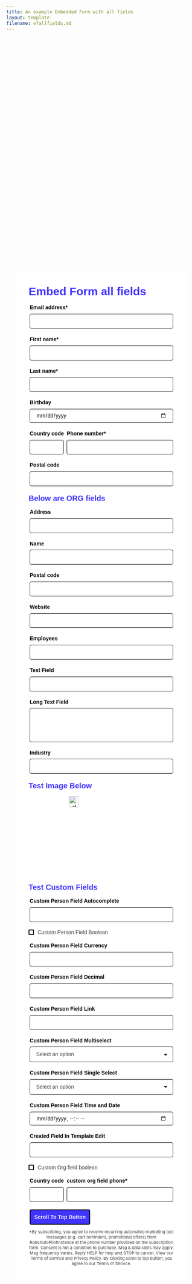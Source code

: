```yaml
---
title: An example Embedded Form with all fields
layout: template
filename: efallfields.md
--- 
```

<!-- Ortto robert capture code -->
<script>
    window.ap3c = window.ap3c || {};
    var ap3c = window.ap3c;
    ap3c.cmd = ap3c.cmd || [];
    ap3c.cmd.push(function() {
        ap3c.init('YdOVzkqoVlq0G5Pscm9iZXJ0', 'https://testsubdomain.robs2.qa.lulzderp.com/');
        ap3c.track({v: 0});
    });
    ap3c.activity = function(act) { ap3c.act = (ap3c.act || []); ap3c.act.push(act); };
    var s, t; s = document.createElement('script'); s.type = 'text/javascript'; s.src = "https://testsubdomain.robs2.qa.lulzderp.com/app.js";
    t = document.getElementsByTagName('script')[0]; t.parentNode.insertBefore(s, t);
</script>



<div id="61db83eb371278bd5e99d7b1" style="width: 100%; height: 100%;"><div id="61db83eb371278bd5e99d7b1-form" class="61db83eb371278bd5e99d7b1-template" style="position: relative; display: flex; height: 100%; align-items: center; justify-content: center;"><style> .ap3w-embeddable-form-61db83eb371278bd5e99d7b1 { box-sizing: content-box; width: 100%; font-size: 16px; max-width: 450px; max-height: 100%; overflow: auto; background-color: #ffffff; border: 2px solid transparent; box-shadow: 0 0 10px 3px rgba(0, 0, 0, 0); } .ap3w-embeddable-form-61db83eb371278bd5e99d7b1-contained { max-width: 300px; } .ap3w-embeddable-form-61db83eb371278bd5e99d7b1:before { content: ' '; display: block; position: absolute; pointer-events: none; left: 0; top: 0; width: 100%; height: 100%; opacity: 80%; background-image: url(); background-position: center center; background-size: cover; background-repeat: no-repeat; } .ap3w-embeddable-form-content { margin: auto; padding: 32px; } .ap3w-embeddable-form-61db83eb371278bd5e99d7b1-top { top: 0; } .ap3w-embeddable-form-61db83eb371278bd5e99d7b1-bottom { bottom: 0; } .ap3w-embeddable-form-61db83eb371278bd5e99d7b1-rounded { border-radius: 12px; } .ap3w-embeddable-form-61db83eb371278bd5e99d7b1 .ap3w-text { margin-bottom: 16px; } .ap3w-embeddable-form-61db83eb371278bd5e99d7b1 .ap3w-text * { padding-bottom: 5px; } .ap3w-embeddable-form-61db83eb371278bd5e99d7b1 .ap3w-video { margin-bottom: 28px; } .ap3w-embeddable-form-61db83eb371278bd5e99d7b1 .ap3w-video.ap3w-video--fill {margin: 0 -32px; margin-bottom: 28px;} .ap3w-embeddable-form-61db83eb371278bd5e99d7b1 .ap3w-video.ap3w-video--fill.ap3w-video--first { margin: -32px; margin-bottom: 28px;} .ap3w-embeddable-form-61db83eb371278bd5e99d7b1 .ap3w-video.ap3w-video--fill.ap3w-video--last { margin: -32px; margin-top: 20px;} .ap3w-embeddable-form-61db83eb371278bd5e99d7b1 .ap3w-image { margin-bottom: 28px; } .ap3w-embeddable-form-61db83eb371278bd5e99d7b1 .ap3w-image.ap3w-image--fill {margin: 0 -32px; margin-bottom: 28px;} .ap3w-embeddable-form-61db83eb371278bd5e99d7b1 .ap3w-image.ap3w-image--fill.ap3w-image--first { margin: -32px; margin-bottom: 28px;} .ap3w-embeddable-form-61db83eb371278bd5e99d7b1 .ap3w-image.ap3w-image--fill.ap3w-image--last { margin: -32px; margin-top: 20px;} .ap3w-embeddable-form-61db83eb371278bd5e99d7b1 .ap3w-reaction { margin-bottom: 16px; } .ap3w-embeddable-form-61db83eb371278bd5e99d7b1 .ap3w-form { margin-bottom: 16px; } .ap3w-embeddable-form-61db83eb371278bd5e99d7b1 .ap3w-form .ap3w-input input[type=text], .ap3w-embeddable-form-61db83eb371278bd5e99d7b1 .ap3w-form .ap3w-input input[type=email] { margin-bottom: 12px; } .ap3w-embeddable-form-tcpa-wrapper { text-align: center; margin-top: 12px; } .ap3w-embeddable-form-tcpa__text { color: #3f3e3e; margin: 0; font-size: 11px; line-height: 14px; } .ap3-form-br { flex-basis: 100%; height: 0; } </style><div id="selected-_mummdmovo" class=" ap3w-embeddable-form-61db83eb371278bd5e99d7b1 ap3w-embeddable-form-61db83eb371278bd5e99d7b1-full ap3w-embeddable-form-61db83eb371278bd5e99d7b1-solid " data-select="true"><form id="ap3w-embeddable-form-61db83eb371278bd5e99d7b1" class="ap3w-embeddable-form-content" style="display:flex;flex-wrap:wrap;justify-content:space-between"><div class="ap3-form-br"></div><style> .ap3w-text-61db83eb371278bd5e99d7b1 { position: relative; margin: 0; margin-bottom: 16px; } .ap3w-text-61db83eb371278bd5e99d7b1.ap3w-text--last { margin-bottom: 0!important; } .ap3w-text-61db83eb371278bd5e99d7b1 * { margin: 0; padding-bottom: 8px; } .ap3w-text-61db83eb371278bd5e99d7b1 *:last-child { padding-bottom: 0!important; } .ap3w-text-61db83eb371278bd5e99d7b1 a { color: #3f3e3e; text-decoration: underline; } .ap3w-text-61db83eb371278bd5e99d7b1 h1, .ap3w-text-61db83eb371278bd5e99d7b1 h2, .ap3w-text-61db83eb371278bd5e99d7b1 h3, .ap3w-text-61db83eb371278bd5e99d7b1 h4, .ap3w-text-61db83eb371278bd5e99d7b1 h5, .ap3w-text-61db83eb371278bd5e99d7b1 h6, .ap3w-text-61db83eb371278bd5e99d7b1 p, .ap3w-text-61db83eb371278bd5e99d7b1 div> ul { text-transform: unset; text-decoration: unset; text-indent: unset; } .ap3w-text-61db83eb371278bd5e99d7b1 h1 { font-family: Arial, sans-serif; font-size: 30px; line-height: 1.2; color: #4034FF; font-weight: 700; font-style: normal; } .ap3w-text-61db83eb371278bd5e99d7b1 h2 { font-family: Arial, sans-serif; font-size: 20px; line-height: 1.2; color: #4034FF; font-weight: 700; font-style: normal; } .ap3w-text-61db83eb371278bd5e99d7b1 h3 { font-family: Helvetica, Arial; font-size: 17px; line-height: 1.2; color: #3f3e3e; font-weight: 400; font-style: normal; } .ap3w-text-61db83eb371278bd5e99d7b1 h4 { font-family: Helvetica, Arial; font-size: 14px; line-height: 1.2; color: #3f3e3e; font-weight: 400; font-style: normal; } .ap3w-text-61db83eb371278bd5e99d7b1 h5 { font-family: Helvetica, Arial; font-size: 12px; line-height: 1.2; color: #3f3e3e; font-weight: 400; font-style: normal; } .ap3w-text-61db83eb371278bd5e99d7b1 h6 { font-family: Helvetica, Arial; font-size: 12px; line-height: 1.2; color: #3f3e3e; font-weight: 400; font-style: normal; } .ap3w-text-61db83eb371278bd5e99d7b1 p { font-family: Helvetica, Arial; font-size: 14px; line-height: 1.2; color: #3f3e3e; font-weight: 400; font-style: normal; } .ap3w-text-61db83eb371278bd5e99d7b1 div > ul { font-family: Helvetica, Arial; font-size: 14px; line-height: 1.2; color: #3f3e3e; font-weight: 400; font-style: normal; } </style><div id="selected-_jvwe0przr" class="ap3w-text ap3w-text-61db83eb371278bd5e99d7b1 ap3w-text--first "><div data-select="true"><h1>Embed Form all fields</h1></div></div><div class="ap3-form-br"></div><style> .ap3w-form-input-61db83eb371278bd5e99d7b1 { margin-bottom: 20px; } .ap3w-form-input-61db83eb371278bd5e99d7b1 input, .ap3w-form-input-61db83eb371278bd5e99d7b1 textarea { margin-top: 8px; box-sizing: border-box; width: 100%; background-color: #FFFFFF; border: 1px solid #000000; color: #000000; outline: none; font-family: Helvetica, Arial; font-weight: 400; font-style: normal; font-size: 14px; line-height: 1.2; padding: 10px 16px; resize: none; border-radius: 4px; } .ap3w-form-input-61db83eb371278bd5e99d7b1 input[type="datetime-local"], .ap3w-form-input-61db83eb371278bd5e99d7b1 input[type="date"] { padding: 8px 16px; } .ap3w-form-input-61db83eb371278bd5e99d7b1 .ap3w-form-input-label { font-weight: bold; color: #000000; font-family: Helvetica, Arial; font-size: 14px; line-height: 1.2; } </style><div id="selected-_6e6j2blw5" class="ap3w-form-input ap3w-form-input-61db83eb371278bd5e99d7b1" data-select="true" data-field-id="str::email" data-merge-strategy="override" style="margin-right:3px;margin-left:3px;width:100%"><label for="ap3w-form-input-email-61db83eb371278bd5e99d7b1" class="ap3w-form-input-label">Email address*</label><input type="email" id="ap3w-form-input-email-61db83eb371278bd5e99d7b1" step="1" name="email" required=""></div><div class="ap3-form-br"></div><style> .ap3w-form-input-61db83eb371278bd5e99d7b1 { margin-bottom: 20px; } .ap3w-form-input-61db83eb371278bd5e99d7b1 input, .ap3w-form-input-61db83eb371278bd5e99d7b1 textarea { margin-top: 8px; box-sizing: border-box; width: 100%; background-color: #FFFFFF; border: 1px solid #000000; color: #000000; outline: none; font-family: Helvetica, Arial; font-weight: 400; font-style: normal; font-size: 14px; line-height: 1.2; padding: 10px 16px; resize: none; border-radius: 4px; } .ap3w-form-input-61db83eb371278bd5e99d7b1 input[type="datetime-local"], .ap3w-form-input-61db83eb371278bd5e99d7b1 input[type="date"] { padding: 8px 16px; } .ap3w-form-input-61db83eb371278bd5e99d7b1 .ap3w-form-input-label { font-weight: bold; color: #000000; font-family: Helvetica, Arial; font-size: 14px; line-height: 1.2; } </style><div id="selected-_4p76mhwi0" class="ap3w-form-input ap3w-form-input-61db83eb371278bd5e99d7b1" data-select="true" data-field-id="str::first" data-merge-strategy="override" style="margin-right:3px;margin-left:3px;width:100%"><label for="ap3w-form-input-text-61db83eb371278bd5e99d7b1" class="ap3w-form-input-label">First name*</label><input type="text" id="ap3w-form-input-text-61db83eb371278bd5e99d7b1" step="1" name="first_name" required=""></div><div class="ap3-form-br"></div><style> .ap3w-form-input-61db83eb371278bd5e99d7b1 { margin-bottom: 20px; } .ap3w-form-input-61db83eb371278bd5e99d7b1 input, .ap3w-form-input-61db83eb371278bd5e99d7b1 textarea { margin-top: 8px; box-sizing: border-box; width: 100%; background-color: #FFFFFF; border: 1px solid #000000; color: #000000; outline: none; font-family: Helvetica, Arial; font-weight: 400; font-style: normal; font-size: 14px; line-height: 1.2; padding: 10px 16px; resize: none; border-radius: 4px; } .ap3w-form-input-61db83eb371278bd5e99d7b1 input[type="datetime-local"], .ap3w-form-input-61db83eb371278bd5e99d7b1 input[type="date"] { padding: 8px 16px; } .ap3w-form-input-61db83eb371278bd5e99d7b1 .ap3w-form-input-label { font-weight: bold; color: #000000; font-family: Helvetica, Arial; font-size: 14px; line-height: 1.2; } </style><div id="selected-_4i9vfo6qb" class="ap3w-form-input ap3w-form-input-61db83eb371278bd5e99d7b1" data-select="true" data-field-id="str::last" data-merge-strategy="override" style="margin-right:3px;margin-left:3px;width:100%"><label for="ap3w-form-input-text-61db83eb371278bd5e99d7b1" class="ap3w-form-input-label">Last name*</label><input type="text" id="ap3w-form-input-text-61db83eb371278bd5e99d7b1" step="1" name="last_name" required=""></div><div class="ap3-form-br"></div><style> .ap3w-form-input-61db83eb371278bd5e99d7b1 { margin-bottom: 20px; } .ap3w-form-input-61db83eb371278bd5e99d7b1 input, .ap3w-form-input-61db83eb371278bd5e99d7b1 textarea { margin-top: 8px; box-sizing: border-box; width: 100%; background-color: #FFFFFF; border: 1px solid #000000; color: #000000; outline: none; font-family: Helvetica, Arial; font-weight: 400; font-style: normal; font-size: 14px; line-height: 1.2; padding: 10px 16px; resize: none; border-radius: 4px; } .ap3w-form-input-61db83eb371278bd5e99d7b1 input[type="datetime-local"], .ap3w-form-input-61db83eb371278bd5e99d7b1 input[type="date"] { padding: 8px 16px; } .ap3w-form-input-61db83eb371278bd5e99d7b1 .ap3w-form-input-label { font-weight: bold; color: #000000; font-family: Helvetica, Arial; font-size: 14px; line-height: 1.2; } </style><div id="selected-_lm115lddy" class="ap3w-form-input ap3w-form-input-61db83eb371278bd5e99d7b1" data-select="true" data-field-id="dtz::b" data-merge-strategy="override" style="margin-right:3px;margin-left:3px;width:100%"><label for="ap3w-form-input-date-61db83eb371278bd5e99d7b1" class="ap3w-form-input-label">Birthday</label><input type="date" id="ap3w-form-input-date-61db83eb371278bd5e99d7b1" step="1" name="Birthday"></div><div class="ap3-form-br"></div><style> .ap3w-input-phone-61db83eb371278bd5e99d7b1 { display: flex; align-items: flex-end; margin-bottom: 20px; } .ap3w-input-phone-61db83eb371278bd5e99d7b1 .ap3w-input-areacode { flex: 1; margin-right: 8px; } .ap3w-input-phone-61db83eb371278bd5e99d7b1 .ap3w-input-phone { flex: 4; } .ap3w-input-phone-61db83eb371278bd5e99d7b1 input { box-sizing: border-box; width: 100%; margin-top: 8px; background-color: #FFFFFF; border: 1px solid #000000; color: #000000; outline: none; font-family: Helvetica, Arial; font-weight: 400; font-style: normal; font-size: 14px; line-height: 1.2; padding: 10px 16px; border-radius: 4px; } .ap3w-input-phone-61db83eb371278bd5e99d7b1 .ap3w-form-input-phone-label { font-weight: bold; color: #000000; font-family: Helvetica, Arial; font-size: 14px; line-height: 1.2; white-space: nowrap; } </style><div class="ap3w-form-input ap3w-input-phone-61db83eb371278bd5e99d7b1" data-field-id="phn::phone" data-merge-strategy="override" style="margin-right:3px;margin-left:3px;width:100%"><div class="ap3w-input-areacode"><label for="ap3w-input-areacode-61db83eb371278bd5e99d7b1" class="ap3w-form-input-phone-label">Country code</label><input type="tel" id="ap3w-input-areacode-61db83eb371278bd5e99d7b1" class="ap3w-input-areacode" autocomplete="tel-country-code"></div><div class="ap3w-input-phone"><label for="ap3w-input-phone-61db83eb371278bd5e99d7b1" class="ap3w-form-input-phone-label">Phone number*</label><input type="tel" id="ap3w-input-phone-61db83eb371278bd5e99d7b1" class="ap3w-input-phone" required="" autocomplete="tel-national"></div></div><div class="ap3-form-br"></div><style> .ap3w-form-input-61db83eb371278bd5e99d7b1 { margin-bottom: 20px; } .ap3w-form-input-61db83eb371278bd5e99d7b1 input, .ap3w-form-input-61db83eb371278bd5e99d7b1 textarea { margin-top: 8px; box-sizing: border-box; width: 100%; background-color: #FFFFFF; border: 1px solid #000000; color: #000000; outline: none; font-family: Helvetica, Arial; font-weight: 400; font-style: normal; font-size: 14px; line-height: 1.2; padding: 10px 16px; resize: none; border-radius: 4px; } .ap3w-form-input-61db83eb371278bd5e99d7b1 input[type="datetime-local"], .ap3w-form-input-61db83eb371278bd5e99d7b1 input[type="date"] { padding: 8px 16px; } .ap3w-form-input-61db83eb371278bd5e99d7b1 .ap3w-form-input-label { font-weight: bold; color: #000000; font-family: Helvetica, Arial; font-size: 14px; line-height: 1.2; } </style><div id="selected-_zna31dkxg" class="ap3w-form-input ap3w-form-input-61db83eb371278bd5e99d7b1" data-select="true" data-field-id="str::postal" data-merge-strategy="override" style="margin-right:3px;margin-left:3px;width:100%"><label for="ap3w-form-input-text-61db83eb371278bd5e99d7b1" class="ap3w-form-input-label">Postal code</label><input type="text" id="ap3w-form-input-text-61db83eb371278bd5e99d7b1" step="1" name="Postal code"></div><div class="ap3-form-br"></div><style> .ap3w-text-61db83eb371278bd5e99d7b1 { position: relative; margin: 0; margin-bottom: 16px; } .ap3w-text-61db83eb371278bd5e99d7b1.ap3w-text--last { margin-bottom: 0!important; } .ap3w-text-61db83eb371278bd5e99d7b1 * { margin: 0; padding-bottom: 8px; } .ap3w-text-61db83eb371278bd5e99d7b1 *:last-child { padding-bottom: 0!important; } .ap3w-text-61db83eb371278bd5e99d7b1 a { color: #3f3e3e; text-decoration: underline; } .ap3w-text-61db83eb371278bd5e99d7b1 h1, .ap3w-text-61db83eb371278bd5e99d7b1 h2, .ap3w-text-61db83eb371278bd5e99d7b1 h3, .ap3w-text-61db83eb371278bd5e99d7b1 h4, .ap3w-text-61db83eb371278bd5e99d7b1 h5, .ap3w-text-61db83eb371278bd5e99d7b1 h6, .ap3w-text-61db83eb371278bd5e99d7b1 p, .ap3w-text-61db83eb371278bd5e99d7b1 div> ul { text-transform: unset; text-decoration: unset; text-indent: unset; } .ap3w-text-61db83eb371278bd5e99d7b1 h1 { font-family: Arial, sans-serif; font-size: 30px; line-height: 1.2; color: #4034FF; font-weight: 700; font-style: normal; } .ap3w-text-61db83eb371278bd5e99d7b1 h2 { font-family: Arial, sans-serif; font-size: 20px; line-height: 1.2; color: #4034FF; font-weight: 700; font-style: normal; } .ap3w-text-61db83eb371278bd5e99d7b1 h3 { font-family: Helvetica, Arial; font-size: 17px; line-height: 1.2; color: #3f3e3e; font-weight: 400; font-style: normal; } .ap3w-text-61db83eb371278bd5e99d7b1 h4 { font-family: Helvetica, Arial; font-size: 14px; line-height: 1.2; color: #3f3e3e; font-weight: 400; font-style: normal; } .ap3w-text-61db83eb371278bd5e99d7b1 h5 { font-family: Helvetica, Arial; font-size: 12px; line-height: 1.2; color: #3f3e3e; font-weight: 400; font-style: normal; } .ap3w-text-61db83eb371278bd5e99d7b1 h6 { font-family: Helvetica, Arial; font-size: 12px; line-height: 1.2; color: #3f3e3e; font-weight: 400; font-style: normal; } .ap3w-text-61db83eb371278bd5e99d7b1 p { font-family: Helvetica, Arial; font-size: 14px; line-height: 1.2; color: #3f3e3e; font-weight: 400; font-style: normal; } .ap3w-text-61db83eb371278bd5e99d7b1 div > ul { font-family: Helvetica, Arial; font-size: 14px; line-height: 1.2; color: #3f3e3e; font-weight: 400; font-style: normal; } </style><div id="selected-_uh4u4w9sh" class="ap3w-text ap3w-text-61db83eb371278bd5e99d7b1 "><div data-select="true"><h2>Below are ORG fields</h2></div></div><div class="ap3-form-br"></div><style> .ap3w-form-input-61db83eb371278bd5e99d7b1 { margin-bottom: 20px; } .ap3w-form-input-61db83eb371278bd5e99d7b1 input, .ap3w-form-input-61db83eb371278bd5e99d7b1 textarea { margin-top: 8px; box-sizing: border-box; width: 100%; background-color: #FFFFFF; border: 1px solid #000000; color: #000000; outline: none; font-family: Helvetica, Arial; font-weight: 400; font-style: normal; font-size: 14px; line-height: 1.2; padding: 10px 16px; resize: none; border-radius: 4px; } .ap3w-form-input-61db83eb371278bd5e99d7b1 input[type="datetime-local"], .ap3w-form-input-61db83eb371278bd5e99d7b1 input[type="date"] { padding: 8px 16px; } .ap3w-form-input-61db83eb371278bd5e99d7b1 .ap3w-form-input-label { font-weight: bold; color: #000000; font-family: Helvetica, Arial; font-size: 14px; line-height: 1.2; } </style><div id="selected-_b5i4nfu53" class="ap3w-form-input ap3w-form-input-61db83eb371278bd5e99d7b1" data-select="true" data-field-id="str:o:address" data-merge-strategy="override" style="margin-right:3px;margin-left:3px;width:100%"><label for="ap3w-form-input-text-61db83eb371278bd5e99d7b1" class="ap3w-form-input-label">Address</label><input type="text" id="ap3w-form-input-text-61db83eb371278bd5e99d7b1" step="1" name="Address"></div><div class="ap3-form-br"></div><style> .ap3w-form-input-61db83eb371278bd5e99d7b1 { margin-bottom: 20px; } .ap3w-form-input-61db83eb371278bd5e99d7b1 input, .ap3w-form-input-61db83eb371278bd5e99d7b1 textarea { margin-top: 8px; box-sizing: border-box; width: 100%; background-color: #FFFFFF; border: 1px solid #000000; color: #000000; outline: none; font-family: Helvetica, Arial; font-weight: 400; font-style: normal; font-size: 14px; line-height: 1.2; padding: 10px 16px; resize: none; border-radius: 4px; } .ap3w-form-input-61db83eb371278bd5e99d7b1 input[type="datetime-local"], .ap3w-form-input-61db83eb371278bd5e99d7b1 input[type="date"] { padding: 8px 16px; } .ap3w-form-input-61db83eb371278bd5e99d7b1 .ap3w-form-input-label { font-weight: bold; color: #000000; font-family: Helvetica, Arial; font-size: 14px; line-height: 1.2; } </style><div id="selected-_cehvthk8u" class="ap3w-form-input ap3w-form-input-61db83eb371278bd5e99d7b1" data-select="true" data-field-id="str:o:name" data-merge-strategy="override" style="margin-right:3px;margin-left:3px;width:100%"><label for="ap3w-form-input-text-61db83eb371278bd5e99d7b1" class="ap3w-form-input-label">Name</label><input type="text" id="ap3w-form-input-text-61db83eb371278bd5e99d7b1" step="1" name="Name"></div><div class="ap3-form-br"></div><style> .ap3w-form-input-61db83eb371278bd5e99d7b1 { margin-bottom: 20px; } .ap3w-form-input-61db83eb371278bd5e99d7b1 input, .ap3w-form-input-61db83eb371278bd5e99d7b1 textarea { margin-top: 8px; box-sizing: border-box; width: 100%; background-color: #FFFFFF; border: 1px solid #000000; color: #000000; outline: none; font-family: Helvetica, Arial; font-weight: 400; font-style: normal; font-size: 14px; line-height: 1.2; padding: 10px 16px; resize: none; border-radius: 4px; } .ap3w-form-input-61db83eb371278bd5e99d7b1 input[type="datetime-local"], .ap3w-form-input-61db83eb371278bd5e99d7b1 input[type="date"] { padding: 8px 16px; } .ap3w-form-input-61db83eb371278bd5e99d7b1 .ap3w-form-input-label { font-weight: bold; color: #000000; font-family: Helvetica, Arial; font-size: 14px; line-height: 1.2; } </style><div id="selected-_2eziv49u7" class="ap3w-form-input ap3w-form-input-61db83eb371278bd5e99d7b1" data-select="true" data-field-id="str:o:postal" data-merge-strategy="override" style="margin-right:3px;margin-left:3px;width:100%"><label for="ap3w-form-input-text-61db83eb371278bd5e99d7b1" class="ap3w-form-input-label">Postal code</label><input type="text" id="ap3w-form-input-text-61db83eb371278bd5e99d7b1" step="1" name="Postal code"></div><div class="ap3-form-br"></div><style> .ap3w-form-input-61db83eb371278bd5e99d7b1 { margin-bottom: 20px; } .ap3w-form-input-61db83eb371278bd5e99d7b1 input, .ap3w-form-input-61db83eb371278bd5e99d7b1 textarea { margin-top: 8px; box-sizing: border-box; width: 100%; background-color: #FFFFFF; border: 1px solid #000000; color: #000000; outline: none; font-family: Helvetica, Arial; font-weight: 400; font-style: normal; font-size: 14px; line-height: 1.2; padding: 10px 16px; resize: none; border-radius: 4px; } .ap3w-form-input-61db83eb371278bd5e99d7b1 input[type="datetime-local"], .ap3w-form-input-61db83eb371278bd5e99d7b1 input[type="date"] { padding: 8px 16px; } .ap3w-form-input-61db83eb371278bd5e99d7b1 .ap3w-form-input-label { font-weight: bold; color: #000000; font-family: Helvetica, Arial; font-size: 14px; line-height: 1.2; } </style><div id="selected-_t7vc95qlz" class="ap3w-form-input ap3w-form-input-61db83eb371278bd5e99d7b1" data-select="true" data-field-id="str:o:website" data-merge-strategy="override" style="margin-right:3px;margin-left:3px;width:100%"><label for="ap3w-form-input--61db83eb371278bd5e99d7b1" class="ap3w-form-input-label">Website</label><input type="" id="ap3w-form-input--61db83eb371278bd5e99d7b1" step="1" name="Website"></div><div class="ap3-form-br"></div><style> .ap3w-form-input-61db83eb371278bd5e99d7b1 { margin-bottom: 20px; } .ap3w-form-input-61db83eb371278bd5e99d7b1 input, .ap3w-form-input-61db83eb371278bd5e99d7b1 textarea { margin-top: 8px; box-sizing: border-box; width: 100%; background-color: #FFFFFF; border: 1px solid #000000; color: #000000; outline: none; font-family: Helvetica, Arial; font-weight: 400; font-style: normal; font-size: 14px; line-height: 1.2; padding: 10px 16px; resize: none; border-radius: 4px; } .ap3w-form-input-61db83eb371278bd5e99d7b1 input[type="datetime-local"], .ap3w-form-input-61db83eb371278bd5e99d7b1 input[type="date"] { padding: 8px 16px; } .ap3w-form-input-61db83eb371278bd5e99d7b1 .ap3w-form-input-label { font-weight: bold; color: #000000; font-family: Helvetica, Arial; font-size: 14px; line-height: 1.2; } </style><div id="selected-_swt3zt859" class="ap3w-form-input ap3w-form-input-61db83eb371278bd5e99d7b1" data-select="true" data-field-id="int:o:employees" data-merge-strategy="override" style="margin-right:3px;margin-left:3px;width:100%"><label for="ap3w-form-input-number-61db83eb371278bd5e99d7b1" class="ap3w-form-input-label">Employees</label><input type="number" id="ap3w-form-input-number-61db83eb371278bd5e99d7b1" step="1" name="Employees"></div><div class="ap3-form-br"></div><style> .ap3w-form-input-61db83eb371278bd5e99d7b1 { margin-bottom: 20px; } .ap3w-form-input-61db83eb371278bd5e99d7b1 input, .ap3w-form-input-61db83eb371278bd5e99d7b1 textarea { margin-top: 8px; box-sizing: border-box; width: 100%; background-color: #FFFFFF; border: 1px solid #000000; color: #000000; outline: none; font-family: Helvetica, Arial; font-weight: 400; font-style: normal; font-size: 14px; line-height: 1.2; padding: 10px 16px; resize: none; border-radius: 4px; } .ap3w-form-input-61db83eb371278bd5e99d7b1 input[type="datetime-local"], .ap3w-form-input-61db83eb371278bd5e99d7b1 input[type="date"] { padding: 8px 16px; } .ap3w-form-input-61db83eb371278bd5e99d7b1 .ap3w-form-input-label { font-weight: bold; color: #000000; font-family: Helvetica, Arial; font-size: 14px; line-height: 1.2; } </style><div id="selected-_2fmgaovfe" class="ap3w-form-input ap3w-form-input-61db83eb371278bd5e99d7b1" data-select="true" data-field-id="str:cm:test-field" data-merge-strategy="override" style="margin-right:3px;margin-left:3px;width:100%"><label for="ap3w-form-input-text-61db83eb371278bd5e99d7b1" class="ap3w-form-input-label">Test Field</label><input type="text" id="ap3w-form-input-text-61db83eb371278bd5e99d7b1" step="1" name="Test Field"></div><div class="ap3-form-br"></div><style> .ap3w-form-input-61db83eb371278bd5e99d7b1 { margin-bottom: 20px; } .ap3w-form-input-61db83eb371278bd5e99d7b1 input, .ap3w-form-input-61db83eb371278bd5e99d7b1 textarea { margin-top: 8px; box-sizing: border-box; width: 100%; background-color: #FFFFFF; border: 1px solid #000000; color: #000000; outline: none; font-family: Helvetica, Arial; font-weight: 400; font-style: normal; font-size: 14px; line-height: 1.2; padding: 10px 16px; resize: none; border-radius: 4px; } .ap3w-form-input-61db83eb371278bd5e99d7b1 input[type="datetime-local"], .ap3w-form-input-61db83eb371278bd5e99d7b1 input[type="date"] { padding: 8px 16px; } .ap3w-form-input-61db83eb371278bd5e99d7b1 .ap3w-form-input-label { font-weight: bold; color: #000000; font-family: Helvetica, Arial; font-size: 14px; line-height: 1.2; } </style><div id="selected-_e8eqy5yif" class="ap3w-form-input ap3w-form-input-61db83eb371278bd5e99d7b1" data-select="true" data-field-id="txt:cm:long-text-field" data-merge-strategy="override" style="margin-right:3px;margin-left:3px;width:100%"><label for="ap3w-form-input-textarea-61db83eb371278bd5e99d7b1" class="ap3w-form-input-label">Long Text Field</label><textarea id="ap3w-form-input-textarea-61db83eb371278bd5e99d7b1" rows="4" name="textarea"></textarea></div><div class="ap3-form-br"></div><style> .ap3w-form-input-61db83eb371278bd5e99d7b1 { margin-bottom: 20px; } .ap3w-form-input-61db83eb371278bd5e99d7b1 input, .ap3w-form-input-61db83eb371278bd5e99d7b1 textarea { margin-top: 8px; box-sizing: border-box; width: 100%; background-color: #FFFFFF; border: 1px solid #000000; color: #000000; outline: none; font-family: Helvetica, Arial; font-weight: 400; font-style: normal; font-size: 14px; line-height: 1.2; padding: 10px 16px; resize: none; border-radius: 4px; } .ap3w-form-input-61db83eb371278bd5e99d7b1 input[type="datetime-local"], .ap3w-form-input-61db83eb371278bd5e99d7b1 input[type="date"] { padding: 8px 16px; } .ap3w-form-input-61db83eb371278bd5e99d7b1 .ap3w-form-input-label { font-weight: bold; color: #000000; font-family: Helvetica, Arial; font-size: 14px; line-height: 1.2; } </style><div id="selected-_y7f7wt2h9" class="ap3w-form-input ap3w-form-input-61db83eb371278bd5e99d7b1" data-select="true" data-field-id="str:o:industry" data-merge-strategy="override" style="margin-right:3px;margin-left:3px;width:100%"><label for="ap3w-form-input-text-61db83eb371278bd5e99d7b1" class="ap3w-form-input-label">Industry</label><input type="text" id="ap3w-form-input-text-61db83eb371278bd5e99d7b1" step="1" name="Industry"></div><div class="ap3-form-br"></div><style> .ap3w-text-61db83eb371278bd5e99d7b1 { position: relative; margin: 0; margin-bottom: 16px; } .ap3w-text-61db83eb371278bd5e99d7b1.ap3w-text--last { margin-bottom: 0!important; } .ap3w-text-61db83eb371278bd5e99d7b1 * { margin: 0; padding-bottom: 8px; } .ap3w-text-61db83eb371278bd5e99d7b1 *:last-child { padding-bottom: 0!important; } .ap3w-text-61db83eb371278bd5e99d7b1 a { color: #3f3e3e; text-decoration: underline; } .ap3w-text-61db83eb371278bd5e99d7b1 h1, .ap3w-text-61db83eb371278bd5e99d7b1 h2, .ap3w-text-61db83eb371278bd5e99d7b1 h3, .ap3w-text-61db83eb371278bd5e99d7b1 h4, .ap3w-text-61db83eb371278bd5e99d7b1 h5, .ap3w-text-61db83eb371278bd5e99d7b1 h6, .ap3w-text-61db83eb371278bd5e99d7b1 p, .ap3w-text-61db83eb371278bd5e99d7b1 div> ul { text-transform: unset; text-decoration: unset; text-indent: unset; } .ap3w-text-61db83eb371278bd5e99d7b1 h1 { font-family: Arial, sans-serif; font-size: 30px; line-height: 1.2; color: #4034FF; font-weight: 700; font-style: normal; } .ap3w-text-61db83eb371278bd5e99d7b1 h2 { font-family: Arial, sans-serif; font-size: 20px; line-height: 1.2; color: #4034FF; font-weight: 700; font-style: normal; } .ap3w-text-61db83eb371278bd5e99d7b1 h3 { font-family: Helvetica, Arial; font-size: 17px; line-height: 1.2; color: #3f3e3e; font-weight: 400; font-style: normal; } .ap3w-text-61db83eb371278bd5e99d7b1 h4 { font-family: Helvetica, Arial; font-size: 14px; line-height: 1.2; color: #3f3e3e; font-weight: 400; font-style: normal; } .ap3w-text-61db83eb371278bd5e99d7b1 h5 { font-family: Helvetica, Arial; font-size: 12px; line-height: 1.2; color: #3f3e3e; font-weight: 400; font-style: normal; } .ap3w-text-61db83eb371278bd5e99d7b1 h6 { font-family: Helvetica, Arial; font-size: 12px; line-height: 1.2; color: #3f3e3e; font-weight: 400; font-style: normal; } .ap3w-text-61db83eb371278bd5e99d7b1 p { font-family: Helvetica, Arial; font-size: 14px; line-height: 1.2; color: #3f3e3e; font-weight: 400; font-style: normal; } .ap3w-text-61db83eb371278bd5e99d7b1 div > ul { font-family: Helvetica, Arial; font-size: 14px; line-height: 1.2; color: #3f3e3e; font-weight: 400; font-style: normal; } </style><div id="selected-_6n2v6yx6g" class="ap3w-text ap3w-text-61db83eb371278bd5e99d7b1 "><div data-select="true"><h2>Test Image Below</h2></div></div><div class="ap3-form-br"></div><style> .ap3w-image-61db83eb371278bd5e99d7b1 { margin-bottom: 24px; position: relative; } .ap3w-image-61db83eb371278bd5e99d7b1.ap3w-image--contain.ap3w-image--last { margin-bottom: 0!important; } .ap3w-image-61db83eb371278bd5e99d7b1 img { max-width: 100%; display: block; } .ap3w-image-61db83eb371278bd5e99d7b1.ap3w-image-_d6h2usuxo img { width: 38%; } .ap3w-image-61db83eb371278bd5e99d7b1.ap3w-image--center img { margin: 0 auto; } .ap3w-image-61db83eb371278bd5e99d7b1.ap3w-image--right img { margin: 0 0 0 auto; } .ap3w-image-61db83eb371278bd5e99d7b1.ap3w-image-_d6h2usuxo.ap3w-image--left-column, .ap3w-image-61db83eb371278bd5e99d7b1.ap3w-image-_d6h2usuxo.ap3w-image--right-column { background-repeat: no-repeat; height: 100%; } .ap3w-image-61db83eb371278bd5e99d7b1.ap3w-image-_d6h2usuxo.ap3w-image--top-left .ap3w-image--inner, .ap3w-image-61db83eb371278bd5e99d7b1.ap3w-image-_d6h2usuxo.ap3w-image--top-left .ap3w-image--inner { display: flex; justify-content: flex-start; align-items: flex-start; } .ap3w-image-61db83eb371278bd5e99d7b1.ap3w-image-_d6h2usuxo.ap3w-image--top-middle .ap3w-image--inner, .ap3w-image-61db83eb371278bd5e99d7b1.ap3w-image-_d6h2usuxo.ap3w-image--top-middle .ap3w-image--inner { display: flex; justify-content: center; align-items: flex-start; } .ap3w-image-61db83eb371278bd5e99d7b1.ap3w-image-_d6h2usuxo.ap3w-image--top-right .ap3w-image--inner, .ap3w-image-61db83eb371278bd5e99d7b1.ap3w-image-_d6h2usuxo.ap3w-image--top-right .ap3w-image--inner { display: flex; justify-content: flex-end; align-items: flex-start; } .ap3w-image-61db83eb371278bd5e99d7b1.ap3w-image-_d6h2usuxo.ap3w-image--center-left .ap3w-image--inner, .ap3w-image-61db83eb371278bd5e99d7b1.ap3w-image-_d6h2usuxo.ap3w-image--center-left .ap3w-image--inner { display: flex; justify-content: flex-start; align-items: center; } .ap3w-image-61db83eb371278bd5e99d7b1.ap3w-image-_d6h2usuxo.ap3w-image--center-middle .ap3w-image--inner, .ap3w-image-61db83eb371278bd5e99d7b1.ap3w-image-_d6h2usuxo.ap3w-image--center-middle .ap3w-image--inner { display: flex; justify-content: center; align-items: center; } .ap3w-image-61db83eb371278bd5e99d7b1.ap3w-image-_d6h2usuxo.ap3w-image--center-right .ap3w-image--inner, .ap3w-image-61db83eb371278bd5e99d7b1.ap3w-image-_d6h2usuxo.ap3w-image--center-right .ap3w-image--inner { display: flex; justify-content: flex-end; align-items: center; } .ap3w-image-61db83eb371278bd5e99d7b1.ap3w-image-_d6h2usuxo.ap3w-image--bottom-left .ap3w-image--inner, .ap3w-image-61db83eb371278bd5e99d7b1.ap3w-image-_d6h2usuxo.ap3w-image--bottom-left .ap3w-image--inner { display: flex; justify-content: flex-start; align-items: flex-end; } .ap3w-image-61db83eb371278bd5e99d7b1.ap3w-image-_d6h2usuxo.ap3w-image--bottom-middle .ap3w-image--inner, .ap3w-image-61db83eb371278bd5e99d7b1.ap3w-image-_d6h2usuxo.ap3w-image--bottom-middle .ap3w-image--inner { display: flex; justify-content: center; align-items: flex-end; } .ap3w-image-61db83eb371278bd5e99d7b1.ap3w-image-_d6h2usuxo.ap3w-image--bottom-right .ap3w-image--inner, .ap3w-image-61db83eb371278bd5e99d7b1.ap3w-image-_d6h2usuxo.ap3w-image--bottom-right .ap3w-image--inner { display: flex; justify-content: flex-end; align-items: flex-end; } .ap3w-image-61db83eb371278bd5e99d7b1.ap3w-image-_d6h2usuxo.ap3w-image--top, .ap3w-image-61db83eb371278bd5e99d7b1.ap3w-image-_d6h2usuxo.ap3w-image--bottom { background-repeat: no-repeat; width: 100%; height: 100%; } .ap3w-image-61db83eb371278bd5e99d7b1.ap3w-image--left-column .ap3w-image--inner, .ap3w-image-61db83eb371278bd5e99d7b1.ap3w-image--right-column .ap3w-image--inner { height: 100% } .ap3w-image-61db83eb371278bd5e99d7b1.ap3w-image--bottom .ap3w-image--inner, .ap3w-image-61db83eb371278bd5e99d7b1.ap3w-image--top .ap3w-image--inner { width: 100% } .ap3w-image-61db83eb371278bd5e99d7b1.ap3w-image--left-column img, .ap3w-image-61db83eb371278bd5e99d7b1.ap3w-image--right-column img, .ap3w-image-61db83eb371278bd5e99d7b1.ap3w-image--bottom img, .ap3w-image-61db83eb371278bd5e99d7b1.ap3w-image--top img { display: block; } </style><div id="selected-_d6h2usuxo" class="ap3w-image ap3w-image-61db83eb371278bd5e99d7b1 ap3w-image-_d6h2usuxo ap3w-image--contain ap3w-image-- ap3w-image--right " data-select="true"><div class="ap3w-image--inner"><img id="_d6h2usuxo" src="https://ic.stgautopilotapp.com/fm/robert/1600x1600/wi/EmGtFdHQ6Cgk74qO.png" alt="_d6h2usuxo-banner"></div></div><div class="ap3-form-br"></div><style> .ap3w-text-61db83eb371278bd5e99d7b1 { position: relative; margin: 0; margin-bottom: 16px; } .ap3w-text-61db83eb371278bd5e99d7b1.ap3w-text--last { margin-bottom: 0!important; } .ap3w-text-61db83eb371278bd5e99d7b1 * { margin: 0; padding-bottom: 8px; } .ap3w-text-61db83eb371278bd5e99d7b1 *:last-child { padding-bottom: 0!important; } .ap3w-text-61db83eb371278bd5e99d7b1 a { color: #3f3e3e; text-decoration: underline; } .ap3w-text-61db83eb371278bd5e99d7b1 h1, .ap3w-text-61db83eb371278bd5e99d7b1 h2, .ap3w-text-61db83eb371278bd5e99d7b1 h3, .ap3w-text-61db83eb371278bd5e99d7b1 h4, .ap3w-text-61db83eb371278bd5e99d7b1 h5, .ap3w-text-61db83eb371278bd5e99d7b1 h6, .ap3w-text-61db83eb371278bd5e99d7b1 p, .ap3w-text-61db83eb371278bd5e99d7b1 div> ul { text-transform: unset; text-decoration: unset; text-indent: unset; } .ap3w-text-61db83eb371278bd5e99d7b1 h1 { font-family: Arial, sans-serif; font-size: 30px; line-height: 1.2; color: #4034FF; font-weight: 700; font-style: normal; } .ap3w-text-61db83eb371278bd5e99d7b1 h2 { font-family: Arial, sans-serif; font-size: 20px; line-height: 1.2; color: #4034FF; font-weight: 700; font-style: normal; } .ap3w-text-61db83eb371278bd5e99d7b1 h3 { font-family: Helvetica, Arial; font-size: 17px; line-height: 1.2; color: #3f3e3e; font-weight: 400; font-style: normal; } .ap3w-text-61db83eb371278bd5e99d7b1 h4 { font-family: Helvetica, Arial; font-size: 14px; line-height: 1.2; color: #3f3e3e; font-weight: 400; font-style: normal; } .ap3w-text-61db83eb371278bd5e99d7b1 h5 { font-family: Helvetica, Arial; font-size: 12px; line-height: 1.2; color: #3f3e3e; font-weight: 400; font-style: normal; } .ap3w-text-61db83eb371278bd5e99d7b1 h6 { font-family: Helvetica, Arial; font-size: 12px; line-height: 1.2; color: #3f3e3e; font-weight: 400; font-style: normal; } .ap3w-text-61db83eb371278bd5e99d7b1 p { font-family: Helvetica, Arial; font-size: 14px; line-height: 1.2; color: #3f3e3e; font-weight: 400; font-style: normal; } .ap3w-text-61db83eb371278bd5e99d7b1 div > ul { font-family: Helvetica, Arial; font-size: 14px; line-height: 1.2; color: #3f3e3e; font-weight: 400; font-style: normal; } </style><div id="selected-_ix55wiwxt" class="ap3w-text ap3w-text-61db83eb371278bd5e99d7b1 "><div data-select="true"><h2>Test Custom Fields</h2></div></div><div class="ap3-form-br"></div><style> .ap3w-form-input-61db83eb371278bd5e99d7b1 { margin-bottom: 20px; } .ap3w-form-input-61db83eb371278bd5e99d7b1 input, .ap3w-form-input-61db83eb371278bd5e99d7b1 textarea { margin-top: 8px; box-sizing: border-box; width: 100%; background-color: #FFFFFF; border: 1px solid #000000; color: #000000; outline: none; font-family: Helvetica, Arial; font-weight: 400; font-style: normal; font-size: 14px; line-height: 1.2; padding: 10px 16px; resize: none; border-radius: 4px; } .ap3w-form-input-61db83eb371278bd5e99d7b1 input[type="datetime-local"], .ap3w-form-input-61db83eb371278bd5e99d7b1 input[type="date"] { padding: 8px 16px; } .ap3w-form-input-61db83eb371278bd5e99d7b1 .ap3w-form-input-label { font-weight: bold; color: #000000; font-family: Helvetica, Arial; font-size: 14px; line-height: 1.2; } </style><div id="selected-_m45qxg0lv" class="ap3w-form-input ap3w-form-input-61db83eb371278bd5e99d7b1" data-select="true" data-field-id="str:cm:custom-person-field-autocomplete" data-merge-strategy="override" style="margin-right:3px;margin-left:3px;width:100%"><label for="ap3w-form-input-text-61db83eb371278bd5e99d7b1" class="ap3w-form-input-label">Custom Person Field Autocomplete</label><input type="text" id="ap3w-form-input-text-61db83eb371278bd5e99d7b1" step="1" name="Custom Person Field Autocomplete"></div><div class="ap3-form-br"></div><style> .ap3w-form-input-bool-61db83eb371278bd5e99d7b1 { margin-bottom: 20px; display: flex; align-items: center; } .ap3w-form-input-bool-61db83eb371278bd5e99d7b1 input[type="checkbox"] { position: absolute; margin: 0; padding: 0; opacity: 0; cursor: pointer; width: 13px; height: 13px; flex-shrink: 0; } .ap3w-form-input-bool-61db83eb371278bd5e99d7b1 input[type="checkbox"] + span { position: relative; box-sizing: border-box; width: 14px; height: 14px; border-radius: 1px; border: 2px solid #000000; pointer-events: none; } .ap3w-form-input-bool-61db83eb371278bd5e99d7b1 input[type="checkbox"] + span svg { position: absolute; top: 0; left: 0; opacity: 0; fill:#000000; } .ap3w-form-input-bool-61db83eb371278bd5e99d7b1 input[type="checkbox"]:checked + span svg { opacity: 1; } .ap3w-form-input-bool-61db83eb371278bd5e99d7b1 .ap3w-form-checkbox__text { cursor: pointer; font-family: Helvetica, Arial; font-weight: 400; font-style: normal; color: #3f3e3e; margin: 0; padding-left: 10px; font-size: 14px; line-height: 14px; } </style><div class="ap3w-form-input ap3w-input-bool ap3w-form-input-bool-61db83eb371278bd5e99d7b1" data-field-id="bol:cm:custom-person-field-boolean" data-merge-strategy="override"><input type="checkbox" id="ap3w-form-input-bool-61db83eb371278bd5e99d7b12f90b223-6e76-4098-b5f4-840ea0a79174" name="check"><span><svg viewBox="0 0 16 16" xmlns="http://www.w3.org/2000/svg"><path d="M6.226 14.095c-.252 0-.497-.096-.683-.27L1.432 9.984a1 1 0 111.365-1.461l3.289 3.073 6.99-9.514a.999.999 0 111.61 1.185l-7.654 10.42a1.003 1.003 0 01-.806.408"></path></svg></span><label for="ap3w-form-input-bool-61db83eb371278bd5e99d7b12f90b223-6e76-4098-b5f4-840ea0a79174" class="ap3w-form-checkbox__text">Custom Person Field Boolean</label></div><div class="ap3-form-br"></div><style> .ap3w-form-input-61db83eb371278bd5e99d7b1 { margin-bottom: 20px; } .ap3w-form-input-61db83eb371278bd5e99d7b1 input, .ap3w-form-input-61db83eb371278bd5e99d7b1 textarea { margin-top: 8px; box-sizing: border-box; width: 100%; background-color: #FFFFFF; border: 1px solid #000000; color: #000000; outline: none; font-family: Helvetica, Arial; font-weight: 400; font-style: normal; font-size: 14px; line-height: 1.2; padding: 10px 16px; resize: none; border-radius: 4px; } .ap3w-form-input-61db83eb371278bd5e99d7b1 input[type="datetime-local"], .ap3w-form-input-61db83eb371278bd5e99d7b1 input[type="date"] { padding: 8px 16px; } .ap3w-form-input-61db83eb371278bd5e99d7b1 .ap3w-form-input-label { font-weight: bold; color: #000000; font-family: Helvetica, Arial; font-size: 14px; line-height: 1.2; } </style><div id="selected-_ct5x17dq2" class="ap3w-form-input ap3w-form-input-61db83eb371278bd5e99d7b1" data-select="true" data-field-id="int:cm:custom-person-field-currency" data-merge-strategy="override" style="margin-right:3px;margin-left:3px;width:100%"><label for="ap3w-form-input-number-61db83eb371278bd5e99d7b1" class="ap3w-form-input-label">Custom Person Field Currency</label><input type="number" id="ap3w-form-input-number-61db83eb371278bd5e99d7b1" step="any" name="Custom Person Field Currency"></div><div class="ap3-form-br"></div><style> .ap3w-form-input-61db83eb371278bd5e99d7b1 { margin-bottom: 20px; } .ap3w-form-input-61db83eb371278bd5e99d7b1 input, .ap3w-form-input-61db83eb371278bd5e99d7b1 textarea { margin-top: 8px; box-sizing: border-box; width: 100%; background-color: #FFFFFF; border: 1px solid #000000; color: #000000; outline: none; font-family: Helvetica, Arial; font-weight: 400; font-style: normal; font-size: 14px; line-height: 1.2; padding: 10px 16px; resize: none; border-radius: 4px; } .ap3w-form-input-61db83eb371278bd5e99d7b1 input[type="datetime-local"], .ap3w-form-input-61db83eb371278bd5e99d7b1 input[type="date"] { padding: 8px 16px; } .ap3w-form-input-61db83eb371278bd5e99d7b1 .ap3w-form-input-label { font-weight: bold; color: #000000; font-family: Helvetica, Arial; font-size: 14px; line-height: 1.2; } </style><div id="selected-_k7asps7ps" class="ap3w-form-input ap3w-form-input-61db83eb371278bd5e99d7b1" data-select="true" data-field-id="int:cm:custom-person-field-decimal" data-merge-strategy="override" style="margin-right:3px;margin-left:3px;width:100%"><label for="ap3w-form-input-number-61db83eb371278bd5e99d7b1" class="ap3w-form-input-label">Custom Person Field Decimal</label><input type="number" id="ap3w-form-input-number-61db83eb371278bd5e99d7b1" step="any" name="Custom Person Field Decimal"></div><div class="ap3-form-br"></div><style> .ap3w-form-input-61db83eb371278bd5e99d7b1 { margin-bottom: 20px; } .ap3w-form-input-61db83eb371278bd5e99d7b1 input, .ap3w-form-input-61db83eb371278bd5e99d7b1 textarea { margin-top: 8px; box-sizing: border-box; width: 100%; background-color: #FFFFFF; border: 1px solid #000000; color: #000000; outline: none; font-family: Helvetica, Arial; font-weight: 400; font-style: normal; font-size: 14px; line-height: 1.2; padding: 10px 16px; resize: none; border-radius: 4px; } .ap3w-form-input-61db83eb371278bd5e99d7b1 input[type="datetime-local"], .ap3w-form-input-61db83eb371278bd5e99d7b1 input[type="date"] { padding: 8px 16px; } .ap3w-form-input-61db83eb371278bd5e99d7b1 .ap3w-form-input-label { font-weight: bold; color: #000000; font-family: Helvetica, Arial; font-size: 14px; line-height: 1.2; } </style><div id="selected-_elaxg64rp" class="ap3w-form-input ap3w-form-input-61db83eb371278bd5e99d7b1" data-select="true" data-field-id="str:cm:custom-person-field-link" data-merge-strategy="override" style="margin-right:3px;margin-left:3px;width:100%"><label for="ap3w-form-input--61db83eb371278bd5e99d7b1" class="ap3w-form-input-label">Custom Person Field Link</label><input type="" id="ap3w-form-input--61db83eb371278bd5e99d7b1" step="1" name="Custom Person Field Link"></div><div class="ap3-form-br"></div><style> .ap3w-input-select-61db83eb371278bd5e99d7b1 { position: relative; margin-bottom: 20px; } .ap3w-input-select-61db83eb371278bd5e99d7b1 .ap3w-form-input-select-button { box-sizing: border-box; width: 100%; cursor: pointer; margin-top: 8px; min-width: 100px; background-color: #FFFFFF; border: 1px solid #000000; color: #000000; outline: none; font-family: Helvetica, Arial; font-weight: 400; font-style: normal; font-size: 14px; line-height: 1.2; padding: 11px 16px; text-align: left; -webkit-appearance: none; appearance: none; -moz-appearance: none; background-image: url("data:image/svg+xml;utf8,<svg fill='black' height='24' viewBox='0 0 24 24' width='24' xmlns='http://www.w3.org/2000/svg'><path d='M7 10l5 5 5-5z'/><path d='M0 0h24v24H0z' fill='none'/></svg>"); background-repeat: no-repeat; background-position-x: 98%; background-position-y: 50%; border-radius: 4px; } .ap3w-input-select-61db83eb371278bd5e99d7b1 .ap3w-form-input-select-list { box-sizing: border-box; border: 1px solid #000000; border-radius: 4px; max-height: 300px; position: absolute; background: #FFFFFF; width: 100%; z-index: 2; overflow: auto; } .ap3w-input-select-61db83eb371278bd5e99d7b1 .ap3w-form-input-select-list-hide { display: none; } .ap3w-input-select-61db83eb371278bd5e99d7b1 .ap3w-form-input-select-option { cursor: pointer; padding: 5px 10px; font-family: Helvetica, Arial; font-weight: 400; font-style: normal; color: #000000; display: flex; align-items: center; } .ap3w-input-select-61db83eb371278bd5e99d7b1 .ap3w-form-input-select-button[value="Select an option"] { color: #404040; } .ap3w-input-select-61db83eb371278bd5e99d7b1 .ap3w-form-input-select-option:hover { background-color: #ffffff; } .ap3w-input-select-61db83eb371278bd5e99d7b1 .ap3w-form-input-select-option-selected { background-color: #ffffff; } .ap3w-input-select-61db83eb371278bd5e99d7b1 .ap3w-form-input-select-option input { cursor: pointer; } .ap3w-input-select-61db83eb371278bd5e99d7b1 .ap3w-form-input-select-option label { cursor: pointer; margin-left: 5px; } .ap3w-input-select-61db83eb371278bd5e99d7b1 .ap3w-form-select-label { font-weight: bold; color: #000000; font-family: Helvetica, Arial; font-size: 14px; line-height: 1.2; } </style><div class="ap3w-form-input ap3w-input-select-61db83eb371278bd5e99d7b1" data-field-id="sst:cm:custom-person-field-multiselect" data-merge-strategy="override" style="margin-right:3px;margin-left:3px;width:100%"><label class="ap3w-form-select-label" for="ap3w-form-input-multi_select-61db83eb371278bd5e99d7b1">Custom Person Field Multiselect</label><button type="button" class="ap3w-form-input-select-button" id="ap3w-input-select-button-61db83eb371278bd5e99d7b1" value="Select an option" data-placeholder="Select an option">Select an option</button><div id="ap3w-input-select-list-61db83eb371278bd5e99d7b1" class="ap3w-form-input-select-list ap3w-form-input-select-list-61db83eb371278bd5e99d7b1 ap3w-form-input-select-list-hide" data-select-type="multi_select" data-list-id="353d8529-4f03-492d-843a-1378dbf3446e"><div class="ap3w-form-input-select-option ap3w-form-input-select-option-61db83eb371278bd5e99d7b1" data-value="Option 1"><input type="checkbox" id="ap3w-input-select-option-checkbox-Option 1"><label>Option 1</label></div><div class="ap3w-form-input-select-option ap3w-form-input-select-option-61db83eb371278bd5e99d7b1" data-value="Option 2"><input type="checkbox" id="ap3w-input-select-option-checkbox-Option 2"><label>Option 2</label></div><div class="ap3w-form-input-select-option ap3w-form-input-select-option-61db83eb371278bd5e99d7b1" data-value="Option 3"><input type="checkbox" id="ap3w-input-select-option-checkbox-Option 3"><label>Option 3</label></div></div></div><div class="ap3-form-br"></div><style> .ap3w-input-select-61db83eb371278bd5e99d7b1 { position: relative; margin-bottom: 20px; } .ap3w-input-select-61db83eb371278bd5e99d7b1 .ap3w-form-input-select-button { box-sizing: border-box; width: 100%; cursor: pointer; margin-top: 8px; min-width: 100px; background-color: #FFFFFF; border: 1px solid #000000; color: #000000; outline: none; font-family: Helvetica, Arial; font-weight: 400; font-style: normal; font-size: 14px; line-height: 1.2; padding: 11px 16px; text-align: left; -webkit-appearance: none; appearance: none; -moz-appearance: none; background-image: url("data:image/svg+xml;utf8,<svg fill='black' height='24' viewBox='0 0 24 24' width='24' xmlns='http://www.w3.org/2000/svg'><path d='M7 10l5 5 5-5z'/><path d='M0 0h24v24H0z' fill='none'/></svg>"); background-repeat: no-repeat; background-position-x: 98%; background-position-y: 50%; border-radius: 4px; } .ap3w-input-select-61db83eb371278bd5e99d7b1 .ap3w-form-input-select-list { box-sizing: border-box; border: 1px solid #000000; border-radius: 4px; max-height: 300px; position: absolute; background: #FFFFFF; width: 100%; z-index: 2; overflow: auto; } .ap3w-input-select-61db83eb371278bd5e99d7b1 .ap3w-form-input-select-list-hide { display: none; } .ap3w-input-select-61db83eb371278bd5e99d7b1 .ap3w-form-input-select-option { cursor: pointer; padding: 5px 10px; font-family: Helvetica, Arial; font-weight: 400; font-style: normal; color: #000000; display: flex; align-items: center; } .ap3w-input-select-61db83eb371278bd5e99d7b1 .ap3w-form-input-select-button[value="Select an option"] { color: #404040; } .ap3w-input-select-61db83eb371278bd5e99d7b1 .ap3w-form-input-select-option:hover { background-color: #ffffff; } .ap3w-input-select-61db83eb371278bd5e99d7b1 .ap3w-form-input-select-option-selected { background-color: #ffffff; } .ap3w-input-select-61db83eb371278bd5e99d7b1 .ap3w-form-input-select-option input { cursor: pointer; } .ap3w-input-select-61db83eb371278bd5e99d7b1 .ap3w-form-input-select-option label { cursor: pointer; margin-left: 5px; } .ap3w-input-select-61db83eb371278bd5e99d7b1 .ap3w-form-select-label { font-weight: bold; color: #000000; font-family: Helvetica, Arial; font-size: 14px; line-height: 1.2; } </style><div class="ap3w-form-input ap3w-input-select-61db83eb371278bd5e99d7b1" data-field-id="str:cm:custom-person-field-single-select" data-merge-strategy="override" style="margin-right:3px;margin-left:3px;width:100%"><label class="ap3w-form-select-label" for="ap3w-form-input-single_select-61db83eb371278bd5e99d7b1">Custom Person Field Single Select</label><button type="button" class="ap3w-form-input-select-button" id="ap3w-input-select-button-61db83eb371278bd5e99d7b1" value="Select an option" data-placeholder="Select an option">Select an option</button><div id="ap3w-input-select-list-61db83eb371278bd5e99d7b1" class="ap3w-form-input-select-list ap3w-form-input-select-list-61db83eb371278bd5e99d7b1 ap3w-form-input-select-list-hide" data-select-type="single_select" data-list-id="010b467e-992b-419e-90d0-749eafc06795"><div class="ap3w-form-input-select-option ap3w-form-input-select-option-61db83eb371278bd5e99d7b1" data-value="Option 1 Single"><label>Option 1 Single</label></div><div class="ap3w-form-input-select-option ap3w-form-input-select-option-61db83eb371278bd5e99d7b1" data-value="Option 2 Single"><label>Option 2 Single</label></div><div class="ap3w-form-input-select-option ap3w-form-input-select-option-61db83eb371278bd5e99d7b1" data-value="Option 3 Single"><label>Option 3 Single</label></div></div></div><div class="ap3-form-br"></div><style> .ap3w-form-input-61db83eb371278bd5e99d7b1 { margin-bottom: 20px; } .ap3w-form-input-61db83eb371278bd5e99d7b1 input, .ap3w-form-input-61db83eb371278bd5e99d7b1 textarea { margin-top: 8px; box-sizing: border-box; width: 100%; background-color: #FFFFFF; border: 1px solid #000000; color: #000000; outline: none; font-family: Helvetica, Arial; font-weight: 400; font-style: normal; font-size: 14px; line-height: 1.2; padding: 10px 16px; resize: none; border-radius: 4px; } .ap3w-form-input-61db83eb371278bd5e99d7b1 input[type="datetime-local"], .ap3w-form-input-61db83eb371278bd5e99d7b1 input[type="date"] { padding: 8px 16px; } .ap3w-form-input-61db83eb371278bd5e99d7b1 .ap3w-form-input-label { font-weight: bold; color: #000000; font-family: Helvetica, Arial; font-size: 14px; line-height: 1.2; } </style><div id="selected-_7u2a5fgms" class="ap3w-form-input ap3w-form-input-61db83eb371278bd5e99d7b1" data-select="true" data-field-id="tme:cm:custom-person-field-time-and-date" data-merge-strategy="override" style="margin-right:3px;margin-left:3px;width:100%"><label for="ap3w-form-input-datetime-local-61db83eb371278bd5e99d7b1" class="ap3w-form-input-label">Custom Person Field Time and Date</label><input type="datetime-local" id="ap3w-form-input-datetime-local-61db83eb371278bd5e99d7b1" step="60" name="Custom Person Field Time and Date"></div><div class="ap3-form-br"></div><style> .ap3w-form-input-61db83eb371278bd5e99d7b1 { margin-bottom: 20px; } .ap3w-form-input-61db83eb371278bd5e99d7b1 input, .ap3w-form-input-61db83eb371278bd5e99d7b1 textarea { margin-top: 8px; box-sizing: border-box; width: 100%; background-color: #FFFFFF; border: 1px solid #000000; color: #000000; outline: none; font-family: Helvetica, Arial; font-weight: 400; font-style: normal; font-size: 14px; line-height: 1.2; padding: 10px 16px; resize: none; border-radius: 4px; } .ap3w-form-input-61db83eb371278bd5e99d7b1 input[type="datetime-local"], .ap3w-form-input-61db83eb371278bd5e99d7b1 input[type="date"] { padding: 8px 16px; } .ap3w-form-input-61db83eb371278bd5e99d7b1 .ap3w-form-input-label { font-weight: bold; color: #000000; font-family: Helvetica, Arial; font-size: 14px; line-height: 1.2; } </style><div id="selected-_uuqslxpk4" class="ap3w-form-input ap3w-form-input-61db83eb371278bd5e99d7b1" data-select="true" data-field-id="str:cm:created-field-in-template-edit" data-merge-strategy="override" style="margin-right:3px;margin-left:3px;width:100%"><label for="ap3w-form-input-text-61db83eb371278bd5e99d7b1" class="ap3w-form-input-label">Created Field In Template Edit</label><input type="text" id="ap3w-form-input-text-61db83eb371278bd5e99d7b1" step="1" name="Created Field In Template Edit"></div><div class="ap3-form-br"></div><style> .ap3w-form-input-bool-61db83eb371278bd5e99d7b1 { margin-bottom: 20px; display: flex; align-items: center; } .ap3w-form-input-bool-61db83eb371278bd5e99d7b1 input[type="checkbox"] { position: absolute; margin: 0; padding: 0; opacity: 0; cursor: pointer; width: 13px; height: 13px; flex-shrink: 0; } .ap3w-form-input-bool-61db83eb371278bd5e99d7b1 input[type="checkbox"] + span { position: relative; box-sizing: border-box; width: 14px; height: 14px; border-radius: 1px; border: 2px solid #000000; pointer-events: none; } .ap3w-form-input-bool-61db83eb371278bd5e99d7b1 input[type="checkbox"] + span svg { position: absolute; top: 0; left: 0; opacity: 0; fill:#000000; } .ap3w-form-input-bool-61db83eb371278bd5e99d7b1 input[type="checkbox"]:checked + span svg { opacity: 1; } .ap3w-form-input-bool-61db83eb371278bd5e99d7b1 .ap3w-form-checkbox__text { cursor: pointer; font-family: Helvetica, Arial; font-weight: 400; font-style: normal; color: #3f3e3e; margin: 0; padding-left: 10px; font-size: 14px; line-height: 14px; } </style><div class="ap3w-form-input ap3w-input-bool ap3w-form-input-bool-61db83eb371278bd5e99d7b1" data-field-id="bol:oc:custom-org-field-boolean" data-merge-strategy="override"><input type="checkbox" id="ap3w-form-input-bool-61db83eb371278bd5e99d7b1b8be9a1a-439c-4fd8-9f70-599739745ecf" name="check"><span><svg viewBox="0 0 16 16" xmlns="http://www.w3.org/2000/svg"><path d="M6.226 14.095c-.252 0-.497-.096-.683-.27L1.432 9.984a1 1 0 111.365-1.461l3.289 3.073 6.99-9.514a.999.999 0 111.61 1.185l-7.654 10.42a1.003 1.003 0 01-.806.408"></path></svg></span><label for="ap3w-form-input-bool-61db83eb371278bd5e99d7b1b8be9a1a-439c-4fd8-9f70-599739745ecf" class="ap3w-form-checkbox__text">Custom Org field boolean</label></div><div class="ap3-form-br"></div><style> .ap3w-input-phone-61db83eb371278bd5e99d7b1 { display: flex; align-items: flex-end; margin-bottom: 20px; } .ap3w-input-phone-61db83eb371278bd5e99d7b1 .ap3w-input-areacode { flex: 1; margin-right: 8px; } .ap3w-input-phone-61db83eb371278bd5e99d7b1 .ap3w-input-phone { flex: 4; } .ap3w-input-phone-61db83eb371278bd5e99d7b1 input { box-sizing: border-box; width: 100%; margin-top: 8px; background-color: #FFFFFF; border: 1px solid #000000; color: #000000; outline: none; font-family: Helvetica, Arial; font-weight: 400; font-style: normal; font-size: 14px; line-height: 1.2; padding: 10px 16px; border-radius: 4px; } .ap3w-input-phone-61db83eb371278bd5e99d7b1 .ap3w-form-input-phone-label { font-weight: bold; color: #000000; font-family: Helvetica, Arial; font-size: 14px; line-height: 1.2; white-space: nowrap; } </style><div class="ap3w-form-input ap3w-input-phone-61db83eb371278bd5e99d7b1" data-field-id="phn:oc:custom-org-field-phone" data-merge-strategy="override" style="margin-right:3px;margin-left:3px;width:100%"><div class="ap3w-input-areacode"><label for="ap3w-input-areacode-61db83eb371278bd5e99d7b1" class="ap3w-form-input-phone-label">Country code</label><input type="tel" id="ap3w-input-areacode-61db83eb371278bd5e99d7b1" class="ap3w-input-areacode" autocomplete="tel-country-code"></div><div class="ap3w-input-phone"><label for="ap3w-input-phone-61db83eb371278bd5e99d7b1" class="ap3w-form-input-phone-label">custom org field phone*</label><input type="tel" id="ap3w-input-phone-61db83eb371278bd5e99d7b1" class="ap3w-input-phone" required="" autocomplete="tel-national"></div></div><div class="ap3-form-br"></div><style> .ap3w-form-button-61db83eb371278bd5e99d7b1 button { cursor: pointer; padding: 10px; font-weight: bold; outline: none; margin-left: 3px; border: 2px solid #000000; color: #F1EFFA; background-color: #4034FF; font-family: Helvetica, Arial; font-size: 14px; line-height: 1.2; border-radius: 4px; flex: 1; } </style><div id="selected-_n6601yqlv" class=" ap3w-form-button ap3w-form-button-61db83eb371278bd5e99d7b1 "><button id="ap3w-form-button-61db83eb371278bd5e99d7b1" type="submit" data-select="true" data-button-on-click="go-to-url" data-button-submit-url="https://robbieap.github.io/#">Scroll To Top Button</button></div><div class="ap3w-embeddable-form-tcpa-wrapper"><span class="ap3w-embeddable-form-tcpa__text">*By subscribing, you agree to receive recurring automated marketing text messages (e.g. cart reminders, promotional offers) from RobsAutoPilotInstance at the phone number provided on the subscription form. Consent is not a condition to purchase. Msg &amp; data rates may apply. Msg frequency varies. Reply HELP for help and STOP to cancel. View our <a style="color:#3f3e3e" target="_blank" rel="noreferrer">Terms of Service</a> and <a style="color:#3f3e3e" target="_blank" rel="noreferrer">Privacy Policy</a>. By clicking scroll to top button, you agree to our Terms of Service.</span></div></form></div></div></div>
<div id="62a12ceae75c5eee93d86fa5" style="display: none; inset: 0px; z-index: 99998; width: 100%; height: 100%; pointer-events: none;"><div id="62a12ceae75c5eee93d86fa5-greeting" class="62a12ceae75c5eee93d86fa5-template" style="position: relative; display: flex; height: 100%; align-items: center; justify-content: center;"><style> #ap3w-bar-62a12ceae75c5eee93d86fa5.ap3w-bar-62a12ceae75c5eee93d86fa5 { box-sizing: border-box; pointer-events: all; position: unset; display: flex; flex-wrap: wrap; align-items: center; justify-content: center; min-height: 60px; padding: 16px 20px; padding-right: 56px; font-size: 16px; background-color: #ffffff; box-shadow: 0 0 10px 3px rgba(0, 0, 0, 0.4); max-width: 100%; min-width: 600px; margin: false; opacity: 0; transform: translate(0, -50%); transition: all .15s ease-in; } #ap3w-bar-62a12ceae75c5eee93d86fa5.ap3w-bar-62a12ceae75c5eee93d86fa5.ap3w-show { transform: translate(0, 0); opacity: 1; } #ap3w-bar-62a12ceae75c5eee93d86fa5.ap3w-bar-62a12ceae75c5eee93d86fa5.ap3w-dont-fade-in { transition: unset; } #ap3w-bar-62a12ceae75c5eee93d86fa5.ap3w-bar-62a12ceae75c5eee93d86fa5:before { content: ' '; display: block; position: absolute; pointer-events: none; left: 0; top: 0; width: 100%; height: 100%; opacity: 80%; background-image: url(); background-position: center center; background-size: cover; background-repeat: no-repeat; false } #ap3w-bar-62a12ceae75c5eee93d86fa5.ap3w-bar-62a12ceae75c5eee93d86fa5.ap3w-bar--top { top: 0; } #ap3w-bar-62a12ceae75c5eee93d86fa5.ap3w-bar-62a12ceae75c5eee93d86fa5.ap3w-bar--bottom { bottom: 0; } #ap3w-bar-62a12ceae75c5eee93d86fa5.ap3w-bar-62a12ceae75c5eee93d86fa5 .ap3w-close { right: 14px; top: calc(50% - 8px); } #ap3w-bar-62a12ceae75c5eee93d86fa5.ap3w-bar-62a12ceae75c5eee93d86fa5.ap3w-bar--rounded--contained { border-radius: 12px; } #ap3w-bar-62a12ceae75c5eee93d86fa5.ap3w-bar-62a12ceae75c5eee93d86fa5.ap3w-bar--rounded--full--top { border-bottom-left-radius: 12px; border-bottom-right-radius: 12px; } #ap3w-bar-62a12ceae75c5eee93d86fa5.ap3w-bar-62a12ceae75c5eee93d86fa5.ap3w-bar--rounded--full--bottom { border-top-left-radius: 12px; border-top-right-radius: 12px; } #ap3w-bar-62a12ceae75c5eee93d86fa5.ap3w-bar-62a12ceae75c5eee93d86fa5.ap3w-bar--full { width: 100%; } #ap3w-bar-62a12ceae75c5eee93d86fa5.ap3w-bar-62a12ceae75c5eee93d86fa5 .ap3w-text.ap3w-text { margin-bottom: 0; } #ap3w-bar-62a12ceae75c5eee93d86fa5.ap3w-bar-62a12ceae75c5eee93d86fa5 .ap3w-text.ap3w-text--first { margin-right: 12px; } #ap3w-bar-62a12ceae75c5eee93d86fa5.ap3w-bar-62a12ceae75c5eee93d86fa5 .ap3w-text.ap3w-text--last { margin-left: 12px; } #ap3w-bar-62a12ceae75c5eee93d86fa5.ap3w-bar-62a12ceae75c5eee93d86fa5 .ap3w-coupon { margin-bottom: 0; max-width: 250px; } #ap3w-bar-62a12ceae75c5eee93d86fa5.ap3w-bar-62a12ceae75c5eee93d86fa5 .ap3w-button { margin-bottom: 0; } #ap3w-bar-62a12ceae75c5eee93d86fa5.ap3w-bar-62a12ceae75c5eee93d86fa5 .ap3w-button button { padding: 7px 18px; } #ap3w-bar-62a12ceae75c5eee93d86fa5.ap3w-bar-62a12ceae75c5eee93d86fa5 .ap3w-button.ap3w-button--first { margin-right: 12px; } #ap3w-bar-62a12ceae75c5eee93d86fa5.ap3w-bar-62a12ceae75c5eee93d86fa5 .ap3w-button.ap3w-button--last { margin-left: 12px; } #ap3w-bar-62a12ceae75c5eee93d86fa5.ap3w-bar-62a12ceae75c5eee93d86fa5 .ap3w-form { margin-bottom: 0; } #ap3w-bar-62a12ceae75c5eee93d86fa5.ap3w-bar-62a12ceae75c5eee93d86fa5 .ap3w-form form { display: flex; align-items: center; margin-bottom: 0; } #ap3w-bar-62a12ceae75c5eee93d86fa5.ap3w-bar-62a12ceae75c5eee93d86fa5 .ap3w-form form .ap3w-input input { margin: 0; height: 38px; } #ap3w-bar-62a12ceae75c5eee93d86fa5.ap3w-bar-62a12ceae75c5eee93d86fa5 .ap3w-form form .ap3w-input { margin-right: 12px; max-width: 220px; } #ap3w-bar-62a12ceae75c5eee93d86fa5.ap3w-bar-62a12ceae75c5eee93d86fa5 .ap3w-form form .ap3w-input-bool { margin-bottom: 0; } #ap3w-bar-62a12ceae75c5eee93d86fa5.ap3w-bar-62a12ceae75c5eee93d86fa5 .ap3w-form form .ap3w-input-button input { padding: 0 10px; height: 38px; } #ap3w-bar-62a12ceae75c5eee93d86fa5.ap3w-bar-62a12ceae75c5eee93d86fa5 .ap3w-form .ap3w-input .ap3w-input-areacode { margin-right: 8px; } #ap3w-bar-62a12ceae75c5eee93d86fa5.ap3w-bar-62a12ceae75c5eee93d86fa5 .ap3w-form .ap3w-input .ap3w-input-select-button { margin-bottom: 0; padding: 0 25px 0 10px; height: 38px; } #ap3w-bar-62a12ceae75c5eee93d86fa5.ap3w-bar-62a12ceae75c5eee93d86fa5 .ap3w-form .ap3w-input .ap3w-input-select-list { margin-top: 0; } #ap3w-bar-62a12ceae75c5eee93d86fa5.ap3w-bar-62a12ceae75c5eee93d86fa5 .ap3w-form .ap3w-input input[type=date], #ap3w-bar-62a12ceae75c5eee93d86fa5.ap3w-bar-62a12ceae75c5eee93d86fa5 .ap3w-form .ap3w-input input[type=datetime-local] { height: 38px; } #ap3w-bar-62a12ceae75c5eee93d86fa5.ap3w-bar-62a12ceae75c5eee93d86fa5 .ap3w-form .ap3w-form__checkbox { margin-top: 0; margin-left: 8px; } #ap3w-bar-62a12ceae75c5eee93d86fa5.ap3w-bar-62a12ceae75c5eee93d86fa5 .ap3w-form.ap3w-form--first { margin-right: 12px; } #ap3w-bar-62a12ceae75c5eee93d86fa5.ap3w-bar-62a12ceae75c5eee93d86fa